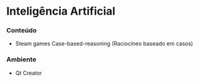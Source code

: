 # Inteligência Artificial

### Conteúdo

- Steam games Case-based-reasoning (Raciocíneo baseado em casos)

### Ambiente

- Qt Creator
